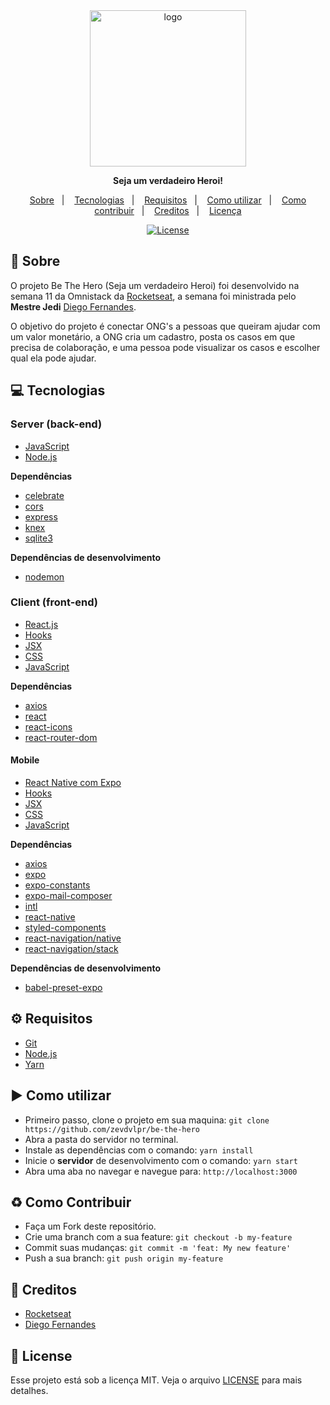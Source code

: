 <div align="center">
  <img src="https://cdn.discordapp.com/attachments/720040111798091840/722525343923306506/logo.png" width="250px" alt="logo">
  <p style="font-weight: bold">Seja um verdadeiro Heroi!</p>
  <p>
    <a href="#page_with_curl-sobre">Sobre</a>&nbsp;&nbsp;&nbsp;|&nbsp;&nbsp;&nbsp;
    <a href="#computer-tecnologias">Tecnologias</a>&nbsp;&nbsp;&nbsp;|&nbsp;&nbsp;&nbsp;
    <a href="#gear-requisitos">Requisitos</a>&nbsp;&nbsp;&nbsp;|&nbsp;&nbsp;&nbsp;
    <a href="#arrow_forward-como-cutilizar">Como utilizar</a>&nbsp;&nbsp;&nbsp;|&nbsp;&nbsp;&nbsp;
    <a href="#recycle-como-contribuir">Como contribuir</a>&nbsp;&nbsp;&nbsp;|&nbsp;&nbsp;&nbsp;
    <a href="#wrench-creditos">Creditos</a>&nbsp;&nbsp;&nbsp;|&nbsp;&nbsp;&nbsp;
    <a href="#customs-license">Licença</a>
  </p>
  <a href="https://github.com/zevdvlpr/be-the-hero/tree/master/LICENSE">
    <img src="https://img.shields.io/github/license/zevdvlpr/be-the-hero?color=0080ff&label=License&style=flat-square" alt="License">
  </a>
</div>

## :page_with_curl: Sobre

O projeto Be The Hero (Seja um verdadeiro Heroi) foi desenvolvido na semana 11 da Omnistack da [Rocketseat](https://www.youtube.com/rocketseat), a semana foi ministrada pelo **Mestre Jedi** [Diego Fernandes](https://github.com/diego3g).

O objetivo do projeto é conectar ONG's a pessoas que queiram ajudar com um valor monetário, a ONG cria um cadastro, posta os casos em que precisa de colaboração, e uma pessoa pode visualizar os casos e escolher qual ela pode ajudar.

## :computer: Tecnologias

### Server (back-end)

- [JavaScript](https://developer.mozilla.org/pt-BR/docs/Web/JavaScript)
- [Node.js](https://nodejs.org/en/)

**Dependências**

- [celebrate](https://github.com/arb/celebrate)
- [cors](https://www.npmjs.com/package/cors)
- [express](https://expressjs.com/)
- [knex](http://knexjs.org/)
- [sqlite3](https://www.sqlite.org/index.html)

**Dependências de desenvolvimento**

- [nodemon](https://github.com/remy/nodemon)

### Client (front-end)

- [React.js](https://pt-br.reactjs.org/)
- [Hooks](https://pt-br.reactjs.org/docs/hooks-intro.html)
- [JSX](https://pt-br.reactjs.org/docs/introducing-jsx.html)
- [CSS](https://developer.mozilla.org/pt-BR/docs/Web/CSS)
- [JavaScript](https://developer.mozilla.org/pt-BR/docs/Web/JavaScript)

**Dependências**

- [axios](https://github.com/axios/axios)
- [react](https://github.com/facebook/react)
- [react-icons](https://react-icons.github.io/react-icons/)
- [react-router-dom](https://reacttraining.com/react-router/web/guides/quick-start)

#### Mobile

- [React Native com Expo](https://expo.io)
- [Hooks](https://pt-br.reactjs.org/docs/hooks-intro.html)
- [JSX](https://pt-br.reactjs.org/docs/introducing-jsx.html)
- [CSS](https://developer.mozilla.org/pt-BR/docs/Web/CSS)
- [JavaScript](https://developer.mozilla.org/pt-BR/docs/Web/JavaScript)

**Dependências**

- [axios](https://github.com/axios/axios)
- [expo](https://github.com/expo/expo)
- [expo-constants](https://docs.expo.io/versions/latest/sdk/constants/)
- [expo-mail-composer](https://docs.expo.io/versions/latest/sdk/mail-composer/)
- [intl](https://www.npmjs.com/package/intl)
- [react-native](https://github.com/expo/react-native)
- [styled-components](https://github.com/styled-components/styled-components)
- [react-navigation/native](https://github.com/react-navigation/native)
- [react-navigation/stack](https://github.com/react-navigation/stack)

**Dependências de desenvolvimento**

- [babel-preset-expo](https://github.com/expo/babel-preset-expo)

## :gear: Requisitos

- [Git](https://git-scm.com/)
- [Node.js](https://node.js.org/)
- [Yarn](https://yarnpkg.com/)

## :arrow_forward: Como utilizar

- Primeiro passo, clone o projeto em sua maquina: `git clone https://github.com/zevdvlpr/be-the-hero`
- Abra a pasta do servidor no terminal.
- Instale as dependências com o comando: `yarn install`
- Inicie o **servidor** de desenvolvimento com o comando: `yarn start`
- Abra uma aba no navegar e navegue para: `http://localhost:3000`

## :recycle: Como Contribuir

- Faça um Fork deste repositório.
- Crie uma branch com a sua feature: `git checkout -b my-feature`
- Commit suas mudanças: `git commit -m 'feat: My new feature'`
- Push a sua branch: `git push origin my-feature`

## :wrench: Creditos
- [Rocketseat](https://www.youtube.com/rocketseat)
- [Diego Fernandes](https://github.com/diego3g)

## :customs: License

Esse projeto está sob a licença MIT. Veja o arquivo [LICENSE](https://github.com/zevdvlpr/be-the-hero/tree/master/LICENSE) para mais detalhes.

